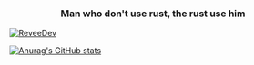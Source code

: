 
<h3 align="center">Man who don't use rust, the rust use him</h3>

<p align="left"> <a href="https://twitter.com/ReveeDev" target="blank"><img src="https://img.shields.io/twitter/follow/ReveeDev?logo=twitter&style=for-the-badge" alt="ReveeDev" /></a>

[![Anurag's GitHub stats](https://github-readme-stats.vercel.app/api?username=Itsnotdone)](https://github.com/anuraghazra/github-readme-stats)
